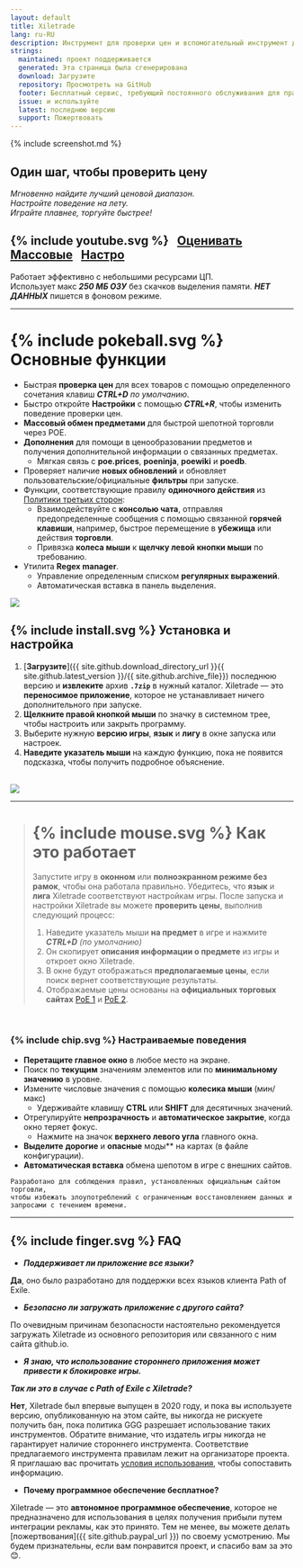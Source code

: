```yaml
---
layout: default
title: Xiletrade
lang: ru-RU
description: Инструмент для проверки цен и вспомогательный инструмент для игр Path Of Exile
strings:
  maintained: проект поддерживается
  generated: Эта страница была сгенерирована
  download: Загрузите
  repository: Просмотреть на GitHub
  footer: Бесплатный сервис, требующий постоянного обслуживания для правильной работы.
  issue: и используйте
  latest: последнюю версию
  support: Пожертвовать
---
```

{% include screenshot.md %}
## Один шаг, чтобы проверить цену

*Мгновенно найдите лучший ценовой диапазон.*  
*Настройте поведение на лету.*  
*Играйте плавнее, торгуйте быстрее!*  

## {% include youtube.svg %} &nbsp; [Оценивать](https://youtu.be/4mP3uOsr8oc) &nbsp; [Массовые](https://youtu.be/6yuLZXTho-A) &nbsp; [Настро](https://youtu.be/libdIjrNM-8)

Работает эффективно с небольшими ресурсами ЦП.  
Использует макс ***250 МБ ОЗУ*** без скачков выделения памяти. 
***НЕТ ДАННЫХ*** пишется в фоновом режиме.  

* * *

# {% include pokeball.svg %} Основные функции

- Быстрая **проверка цен** для всех товаров с помощью определенного сочетания клавиш ***CTRL+D*** *по умолчанию*.
- Быстро откройте **Настройки** с помощью ***CTRL+R***, чтобы изменить поведение проверки цен.
- **Массовый обмен предметами** для быстрой шепотной торговли через POE.
- **Дополнения** для помощи в ценообразовании предметов и получения дополнительной информации о связанных предметах.
	- Мягкая связь с **poe.prices**, **poeninja**, **poewiki** и **poedb**.
- Проверяет наличие **новых обновлений** и обновляет пользовательские/официальные **фильтры** при запуске.
- Функции, соответствующие правилу **одиночного действия** из [Политики третьих сторон](https://www.pathofexile.com/developer/docs#policy):
	- Взаимодействуйте с **консолью чата**, отправляя предопределенные сообщения с помощью связанной **горячей клавиши**,
например, быстрое перемещение в **убежища** или действия **торговли**.
	- Привязка **колеса мыши** к **щелчку левой кнопки мыши** по требованию.
- Утилита **Regex manager**.
	- Управление определенным списком **регулярных выражений**.
	- Автоматическая вставка в панель выделения.  

<img align="center" src="https://github.com/user-attachments/assets/1a3229fe-9f61-4c18-b4de-98e2ee026ace">
<br>

## {% include install.svg %} Установка и настройка

1. [**Загрузите**]({{ site.github.download_directory_url }}{{ site.github.latest_version }}/{{ site.github.archive_file}}) последнюю версию и **извлеките** архив **`.7zip`** в нужный каталог.
Xiletrade — это **переносимое приложение**, которое не устанавливает ничего дополнительного при запуске.
2. **Щелкните правой кнопкой мыши** по значку в системном трее, чтобы настроить или закрыть программу.
3. Выберите нужную **версию игры**, **язык** и **лигу** в окне запуска или настроек.
4. **Наведите указатель мыши** на каждую функцию, пока не появится подсказка, чтобы получить подробное объяснение.  
<br>
<img src="https://github.com/user-attachments/assets/2aa8b83a-9144-4b56-8d79-1808aac0d486">
<br>

* * *
> # {% include mouse.svg %} Как это работает
>
> Запустите игру в **оконном** или **полноэкранном режиме без рамок**, чтобы она работала правильно.
> Убедитесь, что **язык** и **лига** Xiletrade соответствуют настройкам игры.
> После запуска и настройки Xiletrade вы можете **проверить цены**, выполнив следующий процесс:
>   1. Наведите указатель мыши **на предмет** в игре и нажмите ***CTRL+D*** *(по умолчанию)*
>   2. Он скопирует **описания информации о предмете** из игры и откроет окно Xiletrade.
>   3. В окне будут отображаться **предполагаемые цены**, если поиск вернет соответствующие результаты.
>   4. Отображаемые цены основаны на **официальных торговых сайтах** [PoE 1](https://www.pathofexile.com/trade/search/) и [PoE 2](https://www.pathofexile.com/trade2/search/poe2/).
<br>

### {% include chip.svg %} Настраиваемые поведения

* **Перетащите главное окно** в любое место на экране.
* Поиск по **текущим** значениям элементов или по **минимальному значению** в уровне.
* Измените числовые значения с помощью **колесика мыши** (мин/макс)
	* Удерживайте клавишу **CTRL** или **SHIFT** для десятичных значений.
* Отрегулируйте **непрозрачность** и **автоматическое закрытие**, когда окно теряет фокус.
	* Нажмите на значок **верхнего левого угла** главного окна.
* **Выделите** **дорогие** и **опасные** моды** на картах (в файле конфигурации).
* **Автоматическая вставка** обмена шепотом в игре с внешних сайтов.

```
Разработано для соблюдения правил, установленных официальным сайтом торговли,
чтобы избежать злоупотреблений с ограниченным восстановлением данных и запросами с течением времени.
```
* * *

## {% include finger.svg %} FAQ

- ***Поддерживает ли приложение все языки?***

**Да**, оно было разработано для поддержки всех языков клиента Path of Exile.

- ***Безопасно ли загружать приложение с другого сайта?***

По очевидным причинам безопасности настоятельно рекомендуется загружать Xiletrade из основного репозитория или связанного с ним сайта github.io.

- ***Я знаю, что использование стороннего приложения может привести к блокировке игры.***

***Так ли это в случае с Path of Exile с Xiletrade?***

**Нет**, Xiletrade был впервые выпущен в 2020 году, и пока вы используете версию, опубликованную на этом сайте, вы никогда не рискуете получить бан, пока политика GGG разрешает использование таких инструментов.
Обратите внимание, что издатель игры никогда не гарантирует наличие стороннего инструмента.
Соответствие предлагаемого инструмента правилам лежит на организаторе проекта.
Я приглашаю вас прочитать [условия использования](https://www.pathofexile.com/developer/docs#policy), чтобы сопоставить информацию.

- **Почему программное обеспечение бесплатное?**

Xiletrade — это **автономное программное обеспечение**, которое не предназначено для использования в целях получения прибыли путем интеграции рекламы, как это принято. Тем не менее, вы можете делать [пожертвования]({{ site.github.paypal_url }}) по своему усмотрению. Мы будем признательны, если вам понравится проект, и спасибо вам за это 😊.